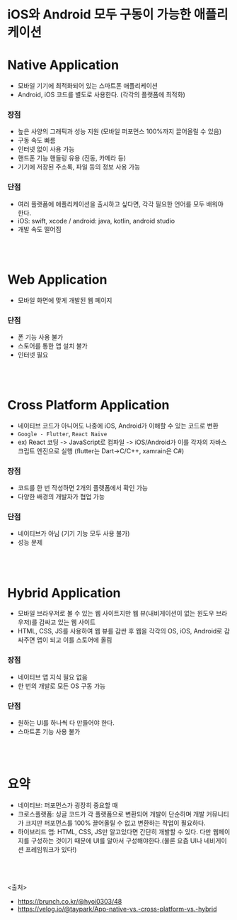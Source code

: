 #  iOS와 Android 모두 구동이 가능한 애플리케이션

# Native Application
- 모바일 기기에 최적화되어 있는 스마트폰 애플리케이션
- Android, iOS 코드를 별도로 사용한다. (각각의 플랫폼에 최적화)

### 장점
- 높은 사양의 그래픽과 성능 지원 (모바일 퍼포먼스 100%까지 끌어올릴 수 있음)
- 구동 속도 빠름
- 인터넷 없이 사용 가능
- 핸드폰 기능 핸들링 유용 (진동, 카메라 등)
- 기기에 저장된 주소록, 파일 등의 정보 사용 가능

### 단점
- 여러 플랫폼에 애플리케이션을 출시하고 싶다면, 각각 필요한 언어를 모두 배워야 한다.
- iOS: swift, xcode / android: java, kotlin, android studio
- 개발 속도 떨어짐

<br><br>

# Web Application
- 모바일 화면에 맞게 개발된 웹 페이지

### 단점
- 폰 기능 사용 불가
- 스토어를 통한 앱 설치 불가
- 인터넷 필요

<br><br>

# Cross Platform Application
- 네이티브 코드가 아니어도 나중에 iOS, Android가 이해할 수 있는 코드로 변환
- `Google - Flutter`, `React Naive`
- ex) React 코딩 -> JavaScript로 컴파일 -> iOS/Android가 이를 각자의 자바스크립트 엔진으로 실행 (flutter는 Dart->C/C++, xamrain은 C#)

### 장점
- 코드를 한 번 작성하면 2개의 플랫폼에서 확인 가능
- 다양한 배경의 개발자가 협업 가능

### 단점
- 네이티브가 아님 (기기 기능 모두 사용 불가)
- 성능 문제

<br><br>

# Hybrid Application
- 모바일 브라우저로 볼 수 있는 웹 사이트지만 웹 뷰(내비게이션이 없는 윈도우 브라우저)를 감싸고 있는 웹 사이트
- HTML, CSS, JS를 사용하여 웹 뷰를 감싼 후 웹을 각각의 OS, iOS, Android로 감싸주면 앱이 되고 이를 스토어에 올림

### 장점
- 네이티브 앱 지식 필요 없음
- 한 번의 개발로 모든 OS 구동 가능

### 단점
- 원하는 UI를 하나씩 다 만들어야 한다.
- 스마트폰 기능 사용 불가


<br><br>

# 요약
- 네이티브: 퍼포먼스가 굉장히 중요할 때
- 크로스플랫폼: 싱글 코드가 각 플랫폼으로 변환되어 개발이 단순하며 개발 커뮤니티가 크지만 퍼포먼스를 100% 끌어올릴 수 없고 변환하는 작업이 필요하다.
- 하이브리드 앱: HTML, CSS, JS만 알고있다면 간단히 개발할 수 있다. 다만 웹페이지를 구성하는 것이기 때문에 UI를 알아서 구성해야한다.(물론 요즘 UI나 네비게이션 프레임워크가 있다!)

<br><br><br>
<출처>
- https://brunch.co.kr/@hyoi0303/48
- https://velog.io/@taypark/App-native-vs.-cross-platform-vs.-hybrid
